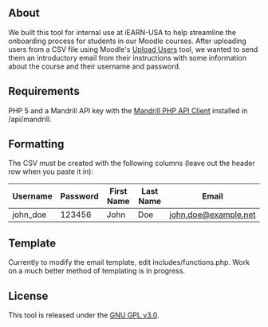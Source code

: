 ## About

We built this tool for internal use at iEARN-USA to help streamline the onboarding process for students in our Moodle courses. After uploading users from a CSV file using Moodle's [Upload Users](https://docs.moodle.org/en/Upload_users) tool, we wanted to send them an introductory email from their instructions with some information about the course and their username and password.

## Requirements

PHP 5 and a Mandrill API key with the [Mandrill PHP API Client](https://mandrillapp.com/api/docs/index.php.html) installed in /api/mandrill.

## Formatting

The CSV must be created with the following columns (leave out the header row when you paste it in):

Username      | Password      | First Name    | Last Name     | Email
------------- | ------------- | ------------- | ------------- | -------------
john_doe      | 123456        | John          | Doe           | john.doe@example.net

## Template

Currently to modify the email template, edit includes/functions.php. Work on a much better method of templating is in progress.

## License

This tool is released under the [GNU GPL v3.0](https://gnu.org/licenses/old-licenses/gpl-2.0.txt).